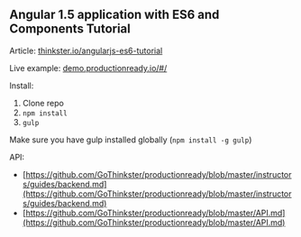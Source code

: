Angular 1.5 application with ES6 and Components Tutorial
---

Article: [thinkster.io/angularjs-es6-tutorial](https://thinkster.io/angularjs-es6-tutorial)

Live example: [demo.productionready.io/#/](https://demo.productionready.io/#/)

Install:

1. Clone repo
2. `npm install`
3. `gulp`

Make sure you have gulp installed globally (`npm install -g gulp`)

API:
- [https://github.com/GoThinkster/productionready/blob/master/instructors/guides/backend.md](https://github.com/GoThinkster/productionready/blob/master/instructors/guides/backend.md)
- [https://github.com/GoThinkster/productionready/blob/master/API.md](https://github.com/GoThinkster/productionready/blob/master/API.md)
